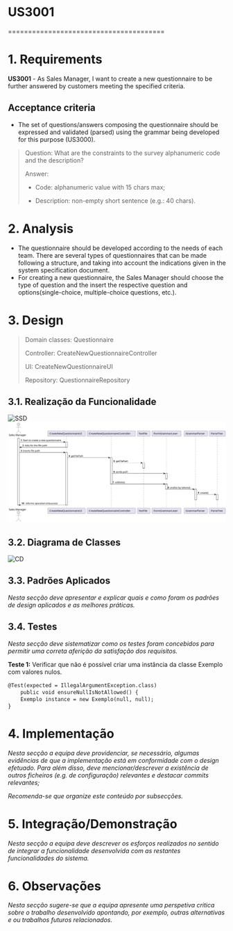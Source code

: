 # **US3001**

=======================================


# 1. Requirements

**US3001** - As Sales Manager, I want to create a new questionnaire to be further answered by customers meeting the specified criteria.

## Acceptance criteria

* The set of questions/answers composing the questionnaire should be expressed and validated (parsed) using the grammar being developed for this purpose (US3000).

>Question: What are the constraints to the survey alphanumeric code and the description?
>
>Answer:
> - Code: alphanumeric value with 15 chars max;
>
> - Description: non-empty short sentence (e.g.: 40 chars).



# 2. Analysis
- The questionnaire should be developed according to the needs of each team. There are several types of questionnaires that 
can be made following a structure, and taking into account the indications given in the system specification document.
- For creating a new questionnaire, the Sales Manager should choose the type of question and the insert the respective question and options(single-choice, multiple-choice questions, etc.).


# 3. Design

>   Domain classes: Questionnaire
>
>   Controller: CreateNewQuestionnaireController
>
>   UI: CreateNewQuestionnaireUI
>
>   Repository: QuestionnaireRepository

## 3.1. Realização da Funcionalidade

![SSD](US3001_SSD.svg)
![SD](US3001_SD.svg)

## 3.2. Diagrama de Classes

![CD](US3001_CD.svg)

## 3.3. Padrões Aplicados

*Nesta secção deve apresentar e explicar quais e como foram os padrões de design aplicados e as melhores práticas.*

## 3.4. Testes 
*Nesta secção deve sistematizar como os testes foram concebidos para permitir uma correta aferição da satisfação dos requisitos.*

**Teste 1:** Verificar que não é possível criar uma instância da classe Exemplo com valores nulos.

	@Test(expected = IllegalArgumentException.class)
		public void ensureNullIsNotAllowed() {
		Exemplo instance = new Exemplo(null, null);
	}

# 4. Implementação

*Nesta secção a equipa deve providenciar, se necessário, algumas evidências de que a implementação está em conformidade com o design efetuado. Para além disso, deve mencionar/descrever a existência de outros ficheiros (e.g. de configuração) relevantes e destacar commits relevantes;*

*Recomenda-se que organize este conteúdo por subsecções.*

# 5. Integração/Demonstração

*Nesta secção a equipa deve descrever os esforços realizados no sentido de integrar a funcionalidade desenvolvida com as restantes funcionalidades do sistema.*

# 6. Observações

*Nesta secção sugere-se que a equipa apresente uma perspetiva critica sobre o trabalho desenvolvido apontando, por exemplo, outras alternativas e ou trabalhos futuros relacionados.*



